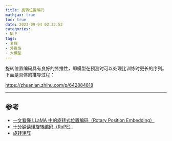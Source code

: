 ```yaml
---
title: 旋转位置编码
mathjax: true
toc: true
date: 2023-09-04 02:32:52
categories:
- NLP
tags:
- 复数
- 外推性
- 大模型
---
```

旋转位置编码具有良好的外推性，即模型在预测时可以处理比训练时更长的序列。下面是具体的推导过程：

<!--more-->

https://zhuanlan.zhihu.com/p/642884818

___

## 参考
- [一文看懂 LLaMA 中的旋转式位置编码（Rotary Position Embedding）](https://zhuanlan.zhihu.com/p/642884818)
- [十分钟读懂旋转编码（RoPE）](https://mp.weixin.qq.com/s/SnPvTkeVUj2vxO8QP8s2xw)
- [旋转矩阵](https://zh.wikipedia.org/wiki/%E6%97%8B%E8%BD%AC%E7%9F%A9%E9%98%B5)